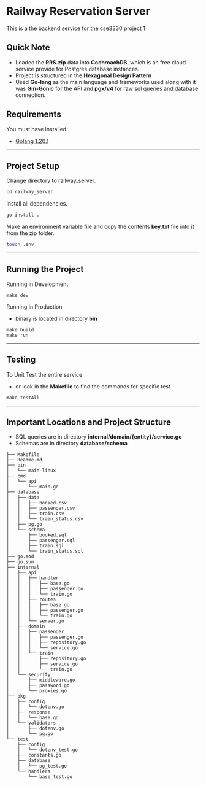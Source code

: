 # Railway Reservation Server
This is a the backend service for the cse3330 project 1
## Quick Note
- Loaded the **RRS.zip** data into **CochroachDB**, which is an free cloud service provide for Postgres database instances.
- Project is structured in the **Hexagonal Design Pattern**
- Used **Go-lang** as the main language and frameworks used along with it was **Gin-Gonic** for the API and **pgx/v4** for raw sql queries and database connection.

## Requirements
You must have installed:
- [Golang 1.20.1](https://go.dev/doc/install)
---
## Project Setup

Change directory to railway_server.
```bash
cd railway_server
```

Install all dependencies.
```bash
go install .
```

Make an environment variable file and copy the contents **key.txt** file into it from the zip folder.
```bash
touch .env
```
---
## Running the Project
Running in Development
```make
make dev
```
Running in Production
- binary is located in directory **bin**
```make
make build
make run
```
---
## Testing
To Unit Test the entire service
- or look in the **Makefile** to find the commands for specific test
```make
make testAll
```
---
## Important Locations and Project Structure
- SQL queries are in directory **internal/domain/{entity}/service.go**
- Schemas are in directory **database/schema**
```
├── Makefile
├── Readme.md
├── bin
│   └── main-linux
├── cmd
│   └── api
│       └── main.go
├── database
│   ├── data
│   │   ├── booked.csv
│   │   ├── passenger.csv
│   │   ├── train.csv
│   │   └── train_status.csv
│   ├── pg.go
│   └── schema
│       ├── booked.sql
│       ├── passenger.sql
│       ├── train.sql
│       └── train_status.sql
├── go.mod
├── go.sum
├── internal
│   ├── api
│   │   ├── handler
│   │   │   ├── base.go
│   │   │   ├── passenger.go
│   │   │   └── train.go
│   │   ├── routes
│   │   │   ├── base.go
│   │   │   ├── passenger.go
│   │   │   └── train.go
│   │   └── server.go
│   ├── domain
│   │   ├── passenger
│   │   │   ├── passenger.go
│   │   │   ├── repository.go
│   │   │   └── service.go
│   │   └── train
│   │       ├── repository.go
│   │       ├── service.go
│   │       └── train.go
│   └── security
│       ├── middleware.go
│       ├── password.go
│       └── proxies.go
├── pkg
│   ├── config
│   │   └── dotenv.go
│   ├── response
│   │   └── base.go
│   └── validators
│       ├── dotenv.go
│       └── pg.go
└── test
    ├── config
    │   └── dotenv_test.go
    ├── constants.go
    ├── database
    │   └── pg_test.go
    └── handlers
        └── base_test.go